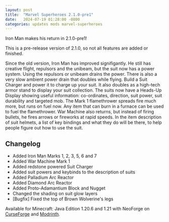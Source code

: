 ```yaml
---
layout: post
title:  "Marvel Superheroes 2.1.0-pre1"
date:   2024-07-19 01:28:00 -0800
categories: updates mods marvel-superheroes
---
```

Iron Man makes his return in 2.1.0-pre1!

This is a pre-release version of 2.1.0, so not all features are added or finished.

Since the old version, Iron Man has improved signifigantly. He still has creative flight, repulsors and the unibeam, but the suit now has a power system. Using the repulsors or unibeam drains the power. There is also a very slow ambient power drain that doubles while flying. Build a Suit Charger and power it to charge up your suit. It also doubles as a high-tech armor stand to display your suit collection. The suits now have a Heads-Up Display showing useful information: co-ordinates, direction, suit power, suit durability and targeted mob. The Mark 1 flamethrower spreads fire much more, but runs on fuel now. Any item that can burn in a furnace can be used to fuel the flamethrower. War Machine also returns, but instead of firing bullets, he fires arrows or fireworks at rapid speeds. In the item description of suit helmets, a list of key bindings and what they do will be there, to help people figure out how to use the suit.

## Changelog
- Added Iron Man Marks 1, 2, 3, 5, 6 and 7
- Added War Machine Mark 1
- Added redstone powered Suit Charger
- Added suit powers and keybinds to the description of suits
- Added Palladium Arc Reactor
- Added Diamond Arc Reactor
- Added Proto-Adamantium Block and Nugget
- Changed the shading on suit glow layers
- [Bugfix] Fixed the top of Brown Wolverine's legs

Available for Minecraft: Java Edition 1.20.6 and 1.21 with NeoForge on [CurseForge](https://www.curseforge.com/minecraft/mc-mods/marvel-superheroes) and [Modrinth](https://modrinth.com/mod/marvel-superheroes).
